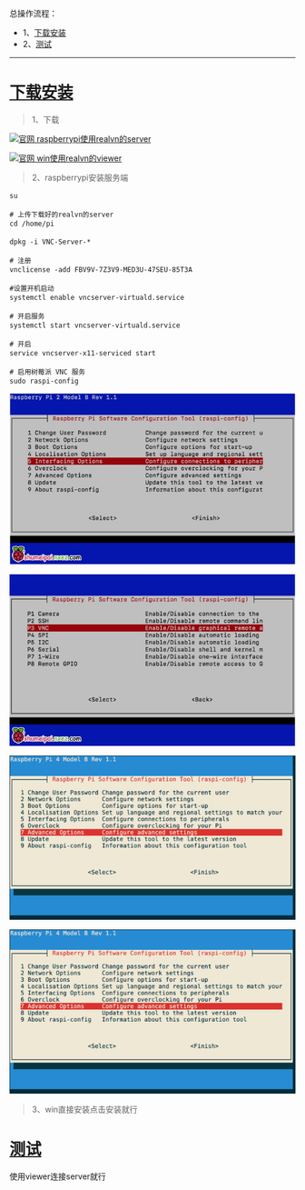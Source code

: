 总操作流程：
- 1、[下载安装](#Linux-01)
- 2、[测试](#Linux-02)

***

# <a name="Linux-01" href="#" >下载安装</a>

> 1、下载

[![](https://img.shields.io/badge/官网-raspberrypi使用realvn的server-red.svg "官网 raspberrypi使用realvn的server")](https://www.realvnc.com/en/connect/download/vnc/raspberrypi/)


[![](https://img.shields.io/badge/官网-win使用realvn的viewer-red.svg "官网 win使用realvn的viewer")](https://www.realvnc.com/en/connect/download/viewer/windows/)

> 2、raspberrypi安装服务端

```shell
su

# 上传下载好的realvn的server
cd /home/pi

dpkg -i VNC-Server-*

# 注册
vnclicense -add FBV9V-7Z3V9-MED3U-47SEU-85T3A

#设置开机启动
systemctl enable vncserver-virtuald.service

# 开启服务
systemctl start vncserver-virtuald.service

# 开启
service vncserver-x11-serviced start

# 启用树莓派 VNC 服务
sudo raspi-config

```

![](image/4-1.png)

![](image/4-2.png)

![](image/4-3.png)

![](image/4-3.png)

> 3、win直接安装点击安装就行

# <a name="Linux-02" href="#" >测试</a>

使用viewer连接server就行



